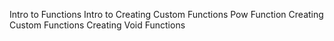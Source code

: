  Intro to Functions
 Intro to Creating Custom Functions
 Pow Function 
 Creating Custom Functions
 Creating Void Functions
